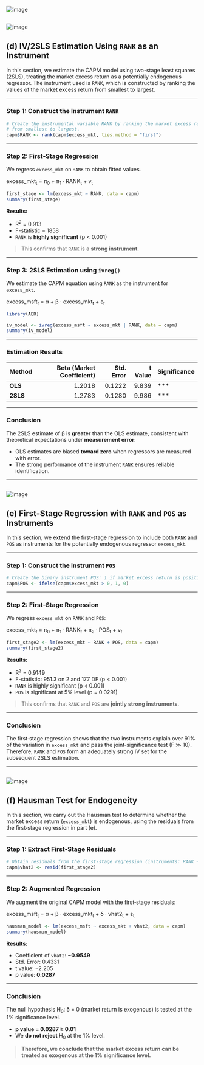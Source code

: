 ![image](https://github.com/user-attachments/assets/99e7da4f-bc91-4c8f-a099-91f90528267f)
## 
![image](https://github.com/user-attachments/assets/9b577874-fdb7-4109-bd24-5850be2b4e8a)

## (d) IV/2SLS Estimation Using `RANK` as an Instrument

In this section, we estimate the CAPM model using two-stage least squares (2SLS), treating the market excess return as a potentially endogenous regressor. The instrument used is `RANK`, which is constructed by ranking the values of the market excess return from smallest to largest.

---

### Step 1: Construct the Instrument `RANK`

```r
# Create the instrumental variable RANK by ranking the market excess returns
# from smallest to largest.
capm$RANK <- rank(capm$excess_mkt, ties.method = "first")
```

---

### Step 2: First‐Stage Regression

We regress `excess_mkt` on `RANK` to obtain fitted values.

excess_mkt<sub>t</sub> = π<sub>0</sub> + π<sub>1</sub> · RANK<sub>t</sub> + v<sub>t</sub>

```r
first_stage <- lm(excess_mkt ~ RANK, data = capm)
summary(first_stage)
```

**Results:**
- R<sup>2</sup> = 0.913  
- F-statistic = 1858  
- `RANK` is **highly significant** (p < 0.001)  

> This confirms that `RANK` is a **strong instrument**.

---

### Step 3: 2SLS Estimation using `ivreg()`

We estimate the CAPM equation using `RANK` as the instrument for `excess_mkt`.

excess_msft<sub>t</sub> = α + β · excess_mkt<sub>t</sub> + ε<sub>t</sub>


```r
library(AER)

iv_model <- ivreg(excess_msft ~ excess_mkt | RANK, data = capm)
summary(iv_model)
```

---

### Estimation Results

| Method   | Beta (Market Coefficient) | Std. Error | t Value | Significance |
|----------|---------------------------:|-----------:|--------:|--------------|
| **OLS**  | 1.2018                     | 0.1222     | 9.839   | ***          |
| **2SLS** | 1.2783                     | 0.1280     | 9.986   | ***          |

---

### Conclusion

The 2SLS estimate of β is **greater** than the OLS estimate, consistent with theoretical expectations under **measurement error**:

- OLS estimates are biased **toward zero** when regressors are measured with error.  
- The strong performance of the instrument `RANK` ensures reliable identification.

---

## 
![image](https://github.com/user-attachments/assets/44fb74dd-8c48-4fbb-bac7-6db36a39facd)

## (e) First‐Stage Regression with `RANK` and `POS` as Instruments

In this section, we extend the first‐stage regression to include both `RANK` and `POS` as instruments for the potentially endogenous regressor `excess_mkt`.

---

### Step 1: Construct the Instrument `POS`

```r
# Create the binary instrument POS: 1 if market excess return is positive, 0 otherwise
capm$POS <- ifelse(capm$excess_mkt > 0, 1, 0)
```

---

### Step 2: First‐Stage Regression

We regress `excess_mkt` on `RANK` and `POS`:


excess_mkt<sub>t</sub> = π<sub>0</sub> + π<sub>1</sub> · RANK<sub>t</sub> + π<sub>2</sub> · POS<sub>t</sub> + v<sub>t</sub>


```r
first_stage2 <- lm(excess_mkt ~ RANK + POS, data = capm)
summary(first_stage2)
```

**Results:**
- R<sup>2</sup> = 0.9149  
- F-statistic: 951.3 on 2 and 177 DF (p < 0.001)  
- `RANK` is highly significant (p < 0.001)  
- `POS` is significant at 5% level (p = 0.0291)  

> This confirms that `RANK` and `POS` are **jointly strong instruments**.

---

### Conclusion

The first‐stage regression shows that the two instruments explain over 91% of the variation in `excess_mkt` and pass the joint‐significance test (F ≫ 10). Therefore, `RANK` and `POS` form an adequately strong IV set for the subsequent 2SLS estimation.  

---

## 
![image](https://github.com/user-attachments/assets/e03717d9-86b5-45c9-83d0-b17783b2eab4)

## (f) Hausman Test for Endogeneity

In this section, we carry out the Hausman test to determine whether the market excess return (`excess_mkt`) is endogenous, using the residuals from the first‐stage regression in part (e).

---

### Step 1: Extract First‐Stage Residuals

```r
# Obtain residuals from the first-stage regression (instruments: RANK + POS)
capm$vhat2 <- resid(first_stage2)
```

---

### Step 2: Augmented Regression

We augment the original CAPM model with the first‐stage residuals:


excess_msft<sub>t</sub> = α + β · excess_mkt<sub>t</sub> + δ · vhat2<sub>t</sub> + ε<sub>t</sub>


```r
hausman_model <- lm(excess_msft ~ excess_mkt + vhat2, data = capm)
summary(hausman_model)
```

**Results:**
- Coefficient of `vhat2`: **−0.9549**  
- Std. Error: 0.4331  
- t value: −2.205  
- p value: **0.0287**

---

### Conclusion

The null hypothesis H<sub>0</sub>: &delta; = 0 (market return is exogenous) is tested at the 1% significance level.

- **p value = 0.0287 ≥ 0.01**  
- We **do not reject** H<sub>0</sub> at the 1% level.

> **Therefore, we conclude that the market excess return can be treated as exogenous at the 1% significance level.**

